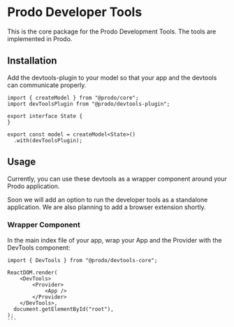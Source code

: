 # Prodo Developer Tools

This is the core package for the Prodo Development Tools.
The tools are implemented in Prodo.

## Installation

Add the devtools-plugin to your model so that your app and the devtools can communicate properly.

```
import { createModel } from "@prodo/core";
import devToolsPlugin from "@prodo/devtools-plugin";

export interface State {
}

export const model = createModel<State>()
  .with(devToolsPlugin);
```

## Usage

Currently, you can use these devtools as a wrapper component around your Prodo application.

Soon we will add an option to run the developer tools as a standalone application. We are also planning to add a browser extension shortly.

### Wrapper Component

In the main index file of your app, wrap your App and the Provider with the DevTools component:

````
import { DevTools } from "@prodo/devtools-core";

ReactDOM.render(
    <DevTools>
        <Provider>
            <App />
        </Provider>
    </DevTools>,
  document.getElementById("root"),
);
```
````
